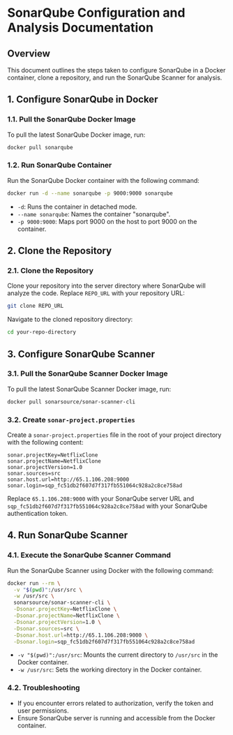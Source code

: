 # SonarQube Configuration and Analysis Documentation

## Overview

This document outlines the steps taken to configure SonarQube in a Docker container, clone a repository, and run the SonarQube Scanner for analysis.

## 1. Configure SonarQube in Docker

### 1.1. Pull the SonarQube Docker Image

To pull the latest SonarQube Docker image, run:

```sh
docker pull sonarqube
```

### 1.2. Run SonarQube Container

Run the SonarQube Docker container with the following command:

```sh
docker run -d --name sonarqube -p 9000:9000 sonarqube
```

- `-d`: Runs the container in detached mode.
- `--name sonarqube`: Names the container "sonarqube".
- `-p 9000:9000`: Maps port 9000 on the host to port 9000 on the container.

## 2. Clone the Repository

### 2.1. Clone the Repository

Clone your repository into the server directory where SonarQube will analyze the code. Replace `REPO_URL` with your repository URL:

```sh
git clone REPO_URL
```

Navigate to the cloned repository directory:

```sh
cd your-repo-directory
```

## 3. Configure SonarQube Scanner

### 3.1. Pull the SonarQube Scanner Docker Image

To pull the latest SonarQube Scanner Docker image, run:

```sh
docker pull sonarsource/sonar-scanner-cli
```

### 3.2. Create `sonar-project.properties`

Create a `sonar-project.properties` file in the root of your project directory with the following content:

```properties
sonar.projectKey=NetflixClone
sonar.projectName=NetflixClone
sonar.projectVersion=1.0
sonar.sources=src
sonar.host.url=http://65.1.106.208:9000
sonar.login=sqp_fc51db2f607d7f317fb551064c928a2c8ce758ad
```

Replace `65.1.106.208:9000` with your SonarQube server URL and `sqp_fc51db2f607d7f317fb551064c928a2c8ce758ad` with your SonarQube authentication token.

## 4. Run SonarQube Scanner

### 4.1. Execute the SonarQube Scanner Command

Run the SonarQube Scanner using Docker with the following command:

```sh
docker run --rm \
  -v "$(pwd)":/usr/src \
  -w /usr/src \
  sonarsource/sonar-scanner-cli \
  -Dsonar.projectKey=NetflixClone \
  -Dsonar.projectName=NetflixClone \
  -Dsonar.projectVersion=1.0 \
  -Dsonar.sources=src \
  -Dsonar.host.url=http://65.1.106.208:9000 \
  -Dsonar.login=sqp_fc51db2f607d7f317fb551064c928a2c8ce758ad
```

- `-v "$(pwd)":/usr/src`: Mounts the current directory to `/usr/src` in the Docker container.
- `-w /usr/src`: Sets the working directory in the Docker container.

### 4.2. Troubleshooting

- If you encounter errors related to authorization, verify the token and user permissions.
- Ensure SonarQube server is running and accessible from the Docker container.
